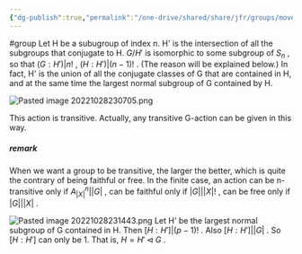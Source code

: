 ```yaml
---
{"dg-publish":true,"permalink":"/one-drive/shared/share/jfr/groups/move-coset/"}
---
```



#group 
Let H be a subugroup of index n. H' is the intersection of all the subgroups that conjugate to H. $G/H'$ is isomorphic to some subgroup of $S_n$ , so that $(G:H')| n!$ , $(H:H')| (n-1)!$ . (The reason will be explained below.)
In fact, H' is the union of all the conjugate classes of G that are contained in H, and at the same time the largest normal subgroup of G contained by H.

![Pasted image 20221028230705.png](/img/user/OneDrive/Shared/Share/resource/Pasted%20image%2020221028230705.png)

This action is transitive. Actually, any transitive G-action can be given in this way. 
##### remark
When we want a group to be transitive, the larger the better, which is quite the contrary of being faithful or free. In the finite case, an action can be n-transitive only if $A_{|X|}^n\big ||G|$ , can be faithful only if $|G|\big||X|!$ , can be free only if $|G|\big||X|$ .

![Pasted image 20221028231443.png](/img/user/OneDrive/Shared/Share/resource/Pasted%20image%2020221028231443.png)
 Let H' be the largest normal subgroup of G contained in H. Then $[H:H']|(p-1)!$ . Also $[H:H']\big||G|$ .
 So $[H:H']$ can only be 1. That is, $H=H'\lhd G$ .
 